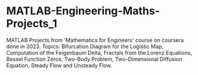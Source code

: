 # MATLAB-Engineering-Maths-Projects_1
MATLAB Projects from 'Mathematics for Engineers' course on coursera done in 2023. Topics: Bifurcation Diagram for the Logistic Map, Computation of the Feigenbaum Delta, Fractals from the Lorenz Equations, Bessel Function Zeros, Two-Body Problem, Two-Dimensional Diffusion Equation, Steady Flow and Unsteady Flow.
